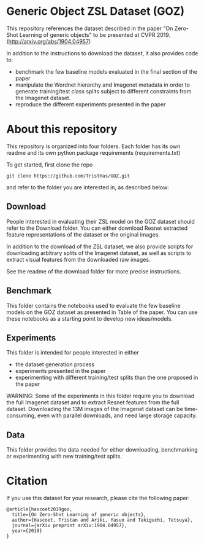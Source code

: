 # Generic Object ZSL Dataset (GOZ)

This repository references the dataset described in the paper "On Zero-Shot Learning of generic objects" to be presented at CVPR 2019. (http://arxiv.org/abs/1904.04957)

In addition to the instructions to download the dataset, it also provides code to:
 - benchmark the few baseline models evaluated in the final section of the paper
 - manipulate the Wordnet hierarchy and Imagenet metadata in order to generate training/test class splits subject to different constraints from the Imagenet  dataset.
 - reproduce the different experiments presented in the paper

# About this repository

This repository is organized into four folders.
Each folder has its own readme and its own python package requirements (requirements.txt)

To get started, first clone the repo

```
git clone https://github.com/TristHas/GOZ.git
```

and refer to the folder you are interested in, as described below:

## Download

People interested in evaluating their ZSL model on the GOZ dataset should refer to the Download folder.
You can either download Resnet extracted feature representations of the dataset or the original images.

In addition to the download of the ZSL dataset, we also provide scripts for downloading arbitrary splits of the Imagenet dataset, 
as well as scripts to extract visual features from the downloaded raw images.

See the readme of the download folder for more precise instructions.

## Benchmark

This folder contains the notebooks used to evaluate the few baseline models on the GOZ dataset as presented in Table of the paper.
You can use these notebooks as a starting point to develop new ideas/models.

## Experiments

This folder is intended for people interested in either 
 - the dataset generation process
 - experiments presented in the paper
 - experimenting with different training/test splits than the one proposed in the paper 

WARNING: Some of the experiments in this folder require you to download the full Imagenet dataset and to extract Resnet features from the full dataset.
Downloading the 13M images of the Imagenet dataset can be time-consuming, even with parallel downloads, and need large storage capacity. 


## Data

This folder provides the data needed for either downloading, benchmarking or experimenting with new training/test splits.

# Citation

If you use this dataset for your research, please cite the following paper:

```
@article{hascoet2019goz,
  title={On Zero-Shot Learning of generic objects},
  author={Hascoet, Tristan and Ariki, Yasuo and Takiguchi, Tetsuya},
  journal={arXiv preprint arXiv:1904.04957},
  year={2019}
}
```
